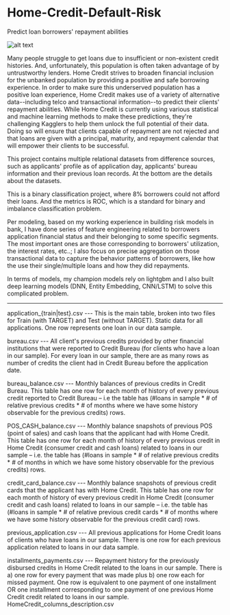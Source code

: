 # Home-Credit-Default-Risk
Predict loan borrowers' repayment abilities

![alt text](https://miro.medium.com/max/1276/1*H-Y1yWuKODyqIFD__0ajkg.png)

Many people struggle to get loans due to insufficient or non-existent credit histories. And, unfortunately, this population is often taken advantage of by untrustworthy lenders.
Home Credit strives to broaden financial inclusion for the unbanked population by providing a positive and safe borrowing experience. 
In order to make sure this underserved population has a positive loan experience, Home Credit makes use of a variety of alternative data--including telco and transactional information--to predict their clients' repayment abilities.
While Home Credit is currently using various statistical and machine learning methods to make these predictions, they're challenging Kagglers to help them unlock the full potential of their data. Doing so will ensure that clients capable of repayment are not rejected and that loans are given with a principal, 
maturity, and repayment calendar that will empower their clients to be successful.

This project contains multiple relational datasets from difference sources, such as applicants' profile as of application day, applicants' bureau information and their previous loan records. At the bottom are the details about the datasets.

This is a binary classification project, where 8% borrowers could not afford their loans. And the metrics is ROC, which is a standard for binary and imbalance classification problem.

Per modeling, based on my working experience in building risk models in bank, I have done series of feature engineering related to borrowers application financial status and their belonging to some specific segments. The most important ones are those corresponding to borrowers' utilization, the interest rates, etc..; I also focus on precise aggregation on those transactional data to capture the behavior patterns of borrowers, like how the use their single/multiple loans and how they did repayments.

In terms of models, my champion models rely on lightgbm and I also built deep learning models (DNN, Entity Embedding, CNN/LSTM) to solve this complicated problem.


---------------------------------------------------------------------------------------------------------------------------------------
application_{train|test}.csv ---
This is the main table, broken into two files for Train (with TARGET) and Test (without TARGET).
Static data for all applications. One row represents one loan in our data sample.

bureau.csv ---
All client's previous credits provided by other financial institutions that were reported to Credit Bureau (for clients who have a loan in our sample).
For every loan in our sample, there are as many rows as number of credits the client had in Credit Bureau before the application date.

bureau_balance.csv ---
Monthly balances of previous credits in Credit Bureau.
This table has one row for each month of history of every previous credit reported to Credit Bureau – i.e the table has (#loans in sample * # of relative previous credits * # of months where we have some history observable for the previous credits) rows.

POS_CASH_balance.csv ---
Monthly balance snapshots of previous POS (point of sales) and cash loans that the applicant had with Home Credit.
This table has one row for each month of history of every previous credit in Home Credit (consumer credit and cash loans) related to loans in our sample – i.e. the table has (#loans in sample * # of relative previous credits * # of months in which we have some history observable for the previous credits) rows.

credit_card_balance.csv ---
Monthly balance snapshots of previous credit cards that the applicant has with Home Credit.
This table has one row for each month of history of every previous credit in Home Credit (consumer credit and cash loans) related to loans in our sample – i.e. the table has (#loans in sample * # of relative previous credit cards * # of months where we have some history observable for the previous credit card) rows.

previous_application.csv ---
All previous applications for Home Credit loans of clients who have loans in our sample.
There is one row for each previous application related to loans in our data sample.

installments_payments.csv ---
Repayment history for the previously disbursed credits in Home Credit related to the loans in our sample.
There is a) one row for every payment that was made plus b) one row each for missed payment.
One row is equivalent to one payment of one installment OR one installment corresponding to one payment of one previous Home Credit credit related to loans in our sample.
HomeCredit_columns_description.csv
